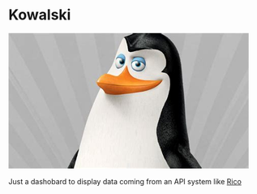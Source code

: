 # Kowalski

![kovalski](public/images/kowalski.jpg)

Just a dashobard to display data coming from an API system like [Rico](github.com/erme2/rico)
